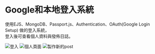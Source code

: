 # Google和本地登入系統
使用EJS、MongoDB、Passport.js、Authentication、OAuth(Google Login Setup) 做的登入系統，   
登入後可查看個人資料與發佈日誌。


![登入](https://github.com/EllyLu/GoogleLoginSystem/assets/81409573/a466a66a-a189-4641-adc5-585e0e365d79)
![個人頁面](https://github.com/EllyLu/GoogleLoginSystem/assets/81409573/8a7fd5e1-503d-4fee-87a9-b2350c8ee403)
![製作新的post](https://github.com/EllyLu/GoogleLoginSystem/assets/81409573/947f4bf7-d394-4e85-a4bf-bf10250ba46e)
